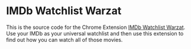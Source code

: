 # IMDb Watchlist Warzat

This is the source code for the Chrome Extension [IMDb Watchlist Warzat](https://chrome.google.com/webstore/detail/imdb-watchlist-warzat/gfbjadeemkbbngidlcddlhgbhldmclld). 
Use your IMDb as your universal 
watchlist and then use this extension to find out how you can watch all of those movies.